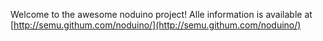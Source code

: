Welcome to the awesome noduino project! Alle information is available at [http://semu.githum.com/noduino/](http://semu.githum.com/noduino/)